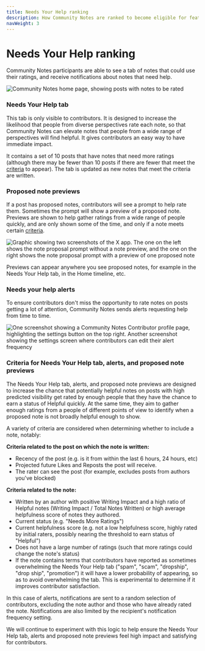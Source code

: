 ```yaml
---
title: Needs Your Help ranking
description: How Community Notes are ranked to become eligible for features and notifications
navWeight: 3
---
```

# Needs Your Help ranking

Community Notes participants are able to see a tab of notes that could use their ratings, and receive notifications about notes that need help.

![Community Notes home page, showing posts with notes to be rated](../images/home.png)

### Needs Your Help tab

This tab is only visible to contributors. It is designed to increase the likelihood that people from diverse perspectives rate each note, so that Community Notes can elevate notes that people from a wide range of perspectives will find helpful. It gives contributors an easy way to have immediate impact.

It contains a set of 10 posts that have notes that need more ratings (although there may be fewer than 10 posts if there are fewer that meet the [criteria](#criteria-for-needs-your-help-tab-alerts-and-note-proposal-previews) to appear). The tab is updated as new notes that meet the criteria are written.

### Proposed note previews

If a post has proposed notes, contributors will see a prompt to help rate them. Sometimes the prompt will show a preview of a proposed note. Previews are shown to help gather ratings from a wide range of people quickly, and are only shown some of the time, and only if a note meets certain [criteria](#criteria-for-needs-your-help-tab-alerts-and-note-proposal-previews).

![Graphic showing two screenshots of the X app. The one on the left shows the note proposal prompt without a note preview, and the one on the right shows the note proposal prompt with a preview of one proposed note](../images/proposed-note-previews.png)

Previews can appear anywhere you see proposed notes, for example in the Needs Your Help tab, in the Home timeline, etc.

### Needs your help alerts

To ensure contributors don't miss the opportunity to rate notes on posts getting a lot of attention, Community Notes sends alerts requesting help from time to time.

![One screenshot showing a Community Notes Contributor profile page, highlighting the settings button on the top right. Another screenshot showing the settings screen where contributors can edit their alert frequency](../images/alerts-settings.png)

### Criteria for Needs Your Help tab, alerts, and proposed note previews

The Needs Your Help tab, alerts, and proposed note previews are designed to increase the chance that potentially helpful notes on posts with high predicted visibility get rated by enough people that they have the chance to earn a status of Helpful quickly. At the same time, they aim to gather enough ratings from a people of different points of view to identify when a proposed note is not broadly helpful enough to show.

A variety of criteria are considered when determining whether to include a note, notably:

**Criteria related to the post on which the note is written:**

- Recency of the post (e.g. is it from within the last 6 hours, 24 hours, etc)
- Projected future Likes and Reposts the post will receive.
- The rater can see the post (for example, excludes posts from authors you've blocked)

**Criteria related to the note:**

- Written by an author with positive Writing Impact and a high ratio of Helpful notes (Writing Impact / Total Notes Written) or high average helpfulness score of notes they authored.
- Current status (e.g. "Needs More Ratings")
- Current helpfulness score (e.g. not a low helpfulness score, highly rated by initial raters, possibly nearing the threshold to earn status of "Helpful")
- Does not have a large number of ratings (such that more ratings could change the note's status)
- If the note contains terms that contributors have reported as sometimes overwhelming the Needs Your Help tab ("spam", "scam", "dropship", "drop ship", "promotion") it will have a lower probability of appearing, so as to avoid overwhelming the tab. This is experimental to determine if it improves contributor satisfaction.

In this case of alerts, notifications are sent to a random selection of contributors, excluding the note author and those who have already rated the note. Notifications are also limited by the recipient's notification frequency setting.

We will continue to experiment with this logic to help ensure the Needs Your Help tab, alerts and proposed note previews feel high impact and satisfying for contributors.
